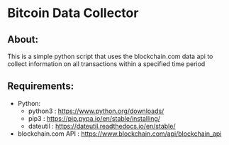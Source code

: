 # Bitcoin Data Collector

## About:
This is a simple python script that uses the blockchain.com data api to collect information
on all transactions within a specified time period

## Requirements:
- Python:
  - python3 : https://www.python.org/downloads/
  - pip3 : https://pip.pypa.io/en/stable/installing/
  - dateutil : https://dateutil.readthedocs.io/en/stable/
- blockchain.com API : https://www.blockchain.com/api/blockchain_api
